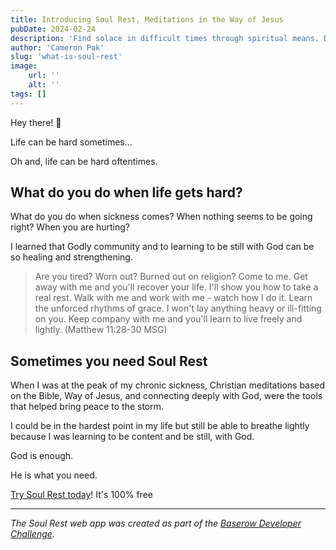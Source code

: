 ```yaml
---
title: Introducing Soul Rest, Meditations in the Way of Jesus
pubDate: 2024-02-24
description: 'Find solace in difficult times through spiritual means. Discover peace through Godly community and Christian meditations. Try Soul Rest for free.'
author: 'Cameron Pak'
slug: 'what-is-soul-rest'
image:
    url: ''
    alt: ''
tags: []
---
```


Hey there! 👋

Life can be hard sometimes...

Oh and, life can be hard oftentimes. 

## What do you do when life gets hard?

What do you do when sickness comes? When nothing seems to be going right? When you are hurting?

I learned that Godly community and to learning to be still with God can be so healing and strengthening.

> Are you tired? Worn out? Burned out on religion? Come to me. Get away with me and you'll recover your life. I'll show you how to take a real rest. Walk with me and work with me - watch how I do it. Learn the unforced rhythms of grace. I won't lay anything heavy or ill-fitting on you. Keep company with me and you'll learn to live freely and lightly. (Matthew 11:28-30 MSG)

## Sometimes you need Soul Rest

When I was at the peak of my chronic sickness, Christian meditations based on the Bible, Way of Jesus, and connecting deeply with God, were the tools that helped bring peace to the storm.

I could be in the hardest point in my life but still be able to breathe lightly because I was learning to be content and be still, with God. 

God is enough.

He is what you need.

[Try Soul Rest today](/)! It's 100% free

---

*The Soul Rest web app was created as part of the [Baserow Developer Challenge](https://community.baserow.io/c/developer-challenge/21).*